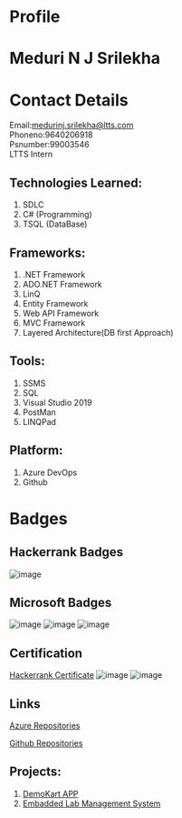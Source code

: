# Profile
# Meduri N J Srilekha 
# Contact Details
Email:medurinj.srilekha@ltts.com    
Phoneno:9640206918   
Psnumber:99003546  
LTTS Intern

## Technologies Learned:

1. SDLC 
2. C# (Programming) 
3. TSQL (DataBase) 

## Frameworks:

1. .NET Framework
2. ADO.NET Framework 
3. LinQ 
4. Entity Framework 
5. Web API Framework 
6. MVC Framework 
7. Layered Architecture(DB first Approach) 

## Tools:

1. SSMS 
2. SQL 
3. Visual Studio 2019 
4. PostMan 
5. LINQPad

## Platform:

1. Azure DevOps 
2. Github 

# Badges

## Hackerrank Badges
![image](https://user-images.githubusercontent.com/78855186/114857392-d32e8b00-9e05-11eb-9185-4be97ada5392.png)
## Microsoft Badges 
![image](https://user-images.githubusercontent.com/78855186/112269398-55f87600-8c9e-11eb-9d14-b4957677736d.png)
![image](https://user-images.githubusercontent.com/78855186/112269469-6a3c7300-8c9e-11eb-848e-24c0f1fe71ff.png)
![image](https://user-images.githubusercontent.com/78855186/112269526-79bbbc00-8c9e-11eb-9337-af9b18f281a5.png)
## Certification

[Hackerrank Certificate](https://www.hackerrank.com/certificates/58c861d27a14)
![image](https://user-images.githubusercontent.com/78855186/112269624-9fe15c00-8c9e-11eb-938f-fdb4b9187b45.png)
![image](https://user-images.githubusercontent.com/78855186/114862226-e47a9600-9e0b-11eb-8859-94ebef9ceb20.png)



## Links

[Azure Repositories](https://dev.azure.com/medurinjsrilekha/)

[Github Repositories](https://github.com/99003546)

## Projects:

1.  [DemoKart APP](https://dev.azure.com/medurinjsrilekha/99003546_DEMOKART_APP)
2.  [Embadded Lab Management System ](https://dev.azure.com/medurinjsrilekha/99003546_Emb_Lab_Mgmt)

